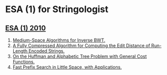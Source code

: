 # ESA (1) for Stringologist
## [ESA (1) 2010](https://dblp.org/db/conf/esa/esa2010-1.html)
  1. [Medium-Space Algorithms for Inverse BWT.](https://doi.org/10.1007/978-3-642-15775-2_39)  
  2. [A Fully Compressed Algorithm for Computing the Edit Distance of Run-Length Encoded Strings.](https://doi.org/10.1007/978-3-642-15775-2_36)  
  3. [On the Huffman and Alphabetic Tree Problem with General Cost Functions.](https://doi.org/10.1007/978-3-642-15775-2_38)  
  4. [Fast Prefix Search in Little Space, with Applications.](https://doi.org/10.1007/978-3-642-15775-2_37)  
  
